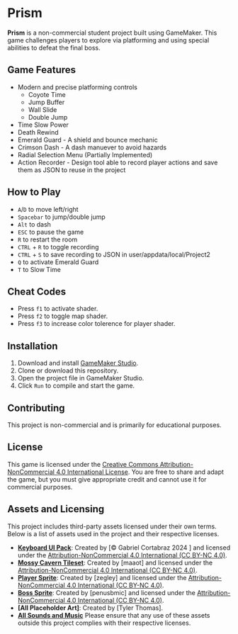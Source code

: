 # Prism

**Prism** is a non-commercial student project built using GameMaker. This game challenges players to explore via platforming and using special abilities to defeat the final boss.

## Game Features

- Modern and precise platforming controls
  - Coyote Time
  - Jump Buffer
  - Wall Slide
  - Double Jump
- Time Slow Power
- Death Rewind
- Emerald Guard - A shield and bounce mechanic
- Crimson Dash - A dash manuever to avoid hazards
- Radial Selection Menu (Partially Implemented)
- Action Recorder - Design tool able to record player actions and save them as JSON to reuse in the project

## How to Play

- `A`/`D` to move left/right
- `Spacebar` to jump/double jump
- `Alt` to dash
- `ESC` to pause the game
- `R` to restart the room
- `CTRL` + `R` to toggle recording
- `CTRL` + `S` to save recording to JSON in user/appdata/local/Project2
- `Q` to activate Emerald Guard
- `T` to Slow Time

## Cheat Codes

- Press `f1` to activate shader.
- Press `f2` to toggle map shader.
- Press `f3` to increase color tolerence for player shader.

## Installation

1. Download and install [GameMaker Studio](https://www.yoyogames.com/gamemaker).
2. Clone or download this repository.
3. Open the project file in GameMaker Studio.
4. Click `Run` to compile and start the game.

## Contributing

This project is non-commercial and is primarily for educational purposes.

## License

This game is licensed under the [Creative Commons Attribution-NonCommercial 4.0 International License](https://creativecommons.org/licenses/by-nc/4.0/). You are free to share and adapt the game, but you must give appropriate credit and cannot use it for commercial purposes.

## Assets and Licensing

This project includes third-party assets licensed under their own terms. Below is a list of assets used in the project and their respective licenses.

- **[Keyboard UI Pack]((https://oworowo.itch.io/keyboard-keys-asset-pack))**: Created by [© Gabriel Cortabraz 2024 ] and licensed under the [ Attribution-NonCommercial 4.0 International (CC BY-NC 4.0)](https://creativecommons.org/licenses/by-nc/4.0/).
- **[Mossy Cavern Tileset]((https://maaot.itch.io/mossy-cavern))**: Created by [maaot] and licensed under the [ Attribution-NonCommercial 4.0 International (CC BY-NC 4.0)](https://creativecommons.org/licenses/by-nc/4.0/).
- **[Player Sprite]((https://zegley.itch.io/2d-platformermetroidvania-asset-pack))**: Created by [zegley] and licensed under the [ Attribution-NonCommercial 4.0 International (CC BY-NC 4.0)](https://creativecommons.org/licenses/by-nc/4.0/).
- **[Boss Sprite](https://penusbmic.itch.io/the-dark-series-the-heart-hoarder-boss/download/0Rv2syA7who9kCEJwoHEj_nE3oL5mGuJhjI__b_I)**: Created by [penusbmic] and licensed under the [ Attribution-NonCommercial 4.0 International (CC BY-NC 4.0)](https://creativecommons.org/licenses/by-nc/4.0/).
- **[All Placeholder Art]**: Created by [Tyler Thomas].
- **[All Sounds and Music]([https://seliel-the-shaper.itch.io/gentle-forest](https://pixabay.com/))**
Please ensure that any use of these assets outside this project complies with their respective licenses.
